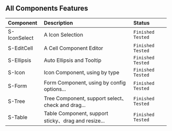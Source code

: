 ## All Components Features

|Component|Description|Status|
|:--------|:----------|:-----|
|S-IconSelect|A Icon Selection|`Finished` `Tested`|
|S-EditCell|A Cell Component Editor|`Finished` `Tested`|
|S-Ellipsis|Auto Ellipsis and Tooltip|`Finished`  `Tested`|
|S-Icon|Icon Component, using by type|`Finished`  `Tested`|
|S-Form|Form Component, using by config options...|`Finished` `Tested`|
|S-Tree|Tree Component, support select、check and drag...|`Finished` `Tested`|
|S-Table|Table Component, support sticky、drag and resize...|`Finished` `Tested`|
